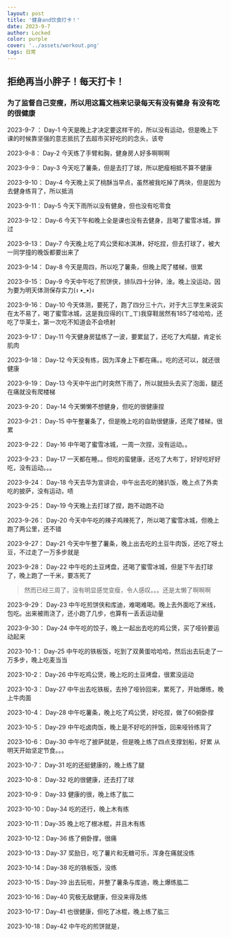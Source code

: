 ```yaml
---
layout: post
title: '健身and饮食打卡！'
date: 2023-9-7
author: Locked
color: purple
cover: '../assets/workout.png'
tags: 日常
---
```


## 拒绝再当小胖子！每天打卡！

### 为了监督自己变瘦，所以用这篇文档来记录每天有没有健身 有没有吃的很健康

2023-9-7 ：   Day-1    今天是晚上才决定要这样干的，所以没有运动，但是晚上下课的时候靠坚强的意志抵抗了去超市买好吃的的念头，该夸

2023-9-8：    Day-2    今天练了手臂和胸，健身房人好多啊啊啊

2023-9-9：    Day-3    今天吃了薯条，但是去打了球，所以肥瘦相抵不算不健康

2023-9-10：  Day-4    今天晚上买了桃酥当早点，虽然被我吃掉了两块，但是因为去健身练背了，所以抵消

2023-9-11：  Day-5    今天下雨所以没有健身，但也没有吃零食

2023-9-12：  Day-6    今天下午和晚上全是课也没有去健身，且喝了蜜雪冰城，罪过

2023-9-13：  Day-7    今天晚上吃了鸡公煲和冰淇淋，好吃捏，但去打球了，被大一同学撞的晚饭都要出来了

2023-9-14：  Day-8    今天是周四，所以吃了薯条，但晚上爬了楼梯，很累

2023-9-15：  Day-9    今天中午吃了煎饼侠，排队四十分钟，淦。晚上没运动，因为要为明天体测保存实力(ง •_•)ง

2023-9-16：  Day-10  今天体测，要死了，跑了四分三十六，对于大三学生来说实在太不易了，喝了蜜雪冰城，这是我应得的(ㄒ_ㄒ)我穿鞋居然有185了哇哈哈，还吃了华莱士，第一次吃不知道会不会喷射

2023-9-17：  Day-11  今天健身房猛练了一波，要累鼠了，还吃了大鸡腿，肯定长肌肉

2023-9-18：  Day-12  今天没有练，因为浑身上下都在痛。。吃的还可以，就还很健康

2023-9-19：  Day-13  今天中午出门时突然下雨了，所以就扭头去买了泡面，腿还在痛就没有爬楼梯

2023-9-20：  Day-14  今天懒懒不想健身，但吃的很健康捏

2023-9-21：  Day-15  中午整薯条了，但是晚上吃的自助很健康，还爬了楼梯，很累

2023-9-22：  Day-16 中午喝了蜜雪冰城，一周一次捏，没有运动。。

2023-9-23：  Day-17 一天都在睡。。但吃的蛮健康，还吃了大布丁，好好吃好好吃，没有运动。。。

2023-9-24：  Day-18 今天去华为宣讲会，中午出去吃的猪扒饭，晚上点了外卖吃的披萨，没有运动，啧

2023-9-25：  Day-19 今天晚上去打球了捏，跑不动跑不动

2023-9-26：  Day-20 今天中午吃的辣子鸡辣死了，所以喝了蜜雪冰城，但晚上跑了两公里，还不错

2023-9-27：  Day-21 今天中午整了薯条，晚上出去吃的土豆牛肉饭，还吃了呀土豆，不过走了一万多步就是

2023-9-28：  Day-22 中午吃的土豆烤盘，还喝了蜜雪冰城，但是下午去打球了，晚上跑了一千米，要冻死了

> 然而已经三周了，没有明显感觉变瘦，令人感叹。。。还是太懒了啊啊啊

2023-9-29：  Day-23 中午吃煎饼侠和库迪，难喝难喝。晚上去外面吃了米线，包吃。出来被雨浇了，还小跑了几步，也算有一丢丢运动量

2023-9-30：  Day-24 中午吃的饺子，晚上一起出去吃的鸡公煲，买了哑铃要运动起来

2023-10-1：  Day-25 中午吃的铁板饭，吃到了双黄蛋哈哈哈，然后出去玩走了一万多步，晚上吃麦当当

2023-10-2：  Day-26 中午吃鸡公煲，晚上吃的土豆烤盘，很累没运动

2023-10-3：  Day-27 中午出去吃铁板，去拎了哑铃回来，累死了，开始爆练，晚上牛肉面

2023-10-4：  Day-28 中午吃薯条，晚上吃了鸡公煲，好吃捏，做了60俯卧撑

2023-10-5：  Day-29 中午吃卤肉饭，晚上是不好吃的拌饭，回来哑铃练背了

2023-10-6：  Day-30 中午吃了披萨就是，但是晚上练了四点支撑划船，好累 从明天开始坚定节食。。。

2023-10-7：  Day-31 吃的还挺健康的，晚上练了腿

2023-10-8：  Day-32 吃的很健康，还去打了球

2023-10-9：  Day-33 健康的很，晚上练了肱二

2023-10-10：Day-34 吃的还行，晚上木有练

2023-10-11：Day-35 晚上吃了根冰棍，并且木有练

2023-10-12：Day-36 练了俯卧撑，很痛

2023-10-13：Day-37 奖励日，吃了薯片和无糖可乐，浑身在痛就没练

2023-10-14：Day-38 吃的铁板饭，没练

2023-10-15：Day-39 出去玩啦，并整了薯条与库迪，晚上爆练肱二

2023-10-16：Day-40 究极无敌健康，但没来得及练

2023-10-17：Day-41 也很健康，但吃了冰棍，晚上练了肱三

2023-10-18：Day-42 中午吃的煎饼就是，
